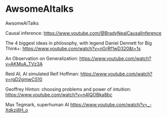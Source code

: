 # AwsomeAItalks
AwsomeAITalks

Causal inference: https://www.youtube.com/@BradyNealCausalInference

The 4 biggest ideas in philosophy, with legend Daniel Dennett for Big Think+:
https://www.youtube.com/watch?v=nGrRf1wD320&t=1s


An Observation on Generalization:
https://www.youtube.com/watch?v=AKMuA_TVz3A


Reid AI, AI simulated Reif Hoffman: https://www.youtube.com/watch?v=rgD2gmwCS10


Geoffrey Hinton: choosing problems and power of intuition: https://www.youtube.com/watch?v=n4IQOBka8bc

Max Tegmark, superhuman AI https://www.youtube.com/watch?v=_-Xdkzi8H_o
